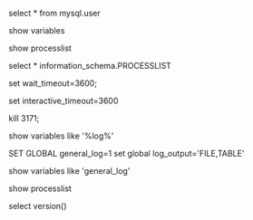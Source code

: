 select * from mysql.user

show variables

show processlist

select * information_schema.PROCESSLIST

set  wait_timeout=3600;

set  interactive_timeout=3600

kill 3171;









show variables like '%log%'


SET GLOBAL general_log=1
set global log_output='FILE,TABLE'

show variables like 'general_log'

show processlist


select version()



